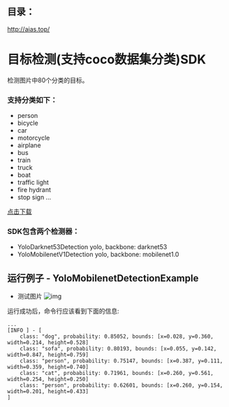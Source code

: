 ## 目录：
http://aias.top/

# 目标检测(支持coco数据集分类)SDK
检测图片中80个分类的目标。

### 支持分类如下：
- person
- bicycle
- car
- motorcycle
- airplane
- bus
- train
- truck
- boat
- traffic light
- fire hydrant
- stop sign
...

[点击下载](https://djl-model.oss-cn-hongkong.aliyuncs.com/AIAS/object_detection_sdk/coco_classes.txt)

### SDK包含两个检测器：
-  YoloDarknet53Detection
yolo, backbone: darknet53
-  YoloMobilenetV1Detection
yolo, backbone: mobilenet1.0

## 运行例子 - YoloMobilenetDetectionExample
- 测试图片
![img](https://djl-model.oss-cn-hongkong.aliyuncs.com/AIAS/object_detection_sdk/YoloMobilenetV1Detection.png)

运行成功后，命令行应该看到下面的信息:
```text
...
[INFO ] - [
	class: "dog", probability: 0.85052, bounds: [x=0.028, y=0.360, width=0.214, height=0.528]
	class: "sofa", probability: 0.80193, bounds: [x=0.055, y=0.142, width=0.847, height=0.759]
	class: "person", probability: 0.75147, bounds: [x=0.387, y=0.111, width=0.359, height=0.740]
	class: "cat", probability: 0.71961, bounds: [x=0.260, y=0.561, width=0.254, height=0.250]
	class: "person", probability: 0.62601, bounds: [x=0.260, y=0.154, width=0.201, height=0.433]
]
```
